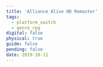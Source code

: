 ```yaml
---
title: 'Alliance Alive HD Remaster'
tags:
  - platform_switch
  - genre_rpg
digital: false
physical: true
guide: false
pending: false
date: 2019-10-11
---
```

